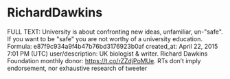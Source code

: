 # RichardDawkins

FULL TEXT: University is about confronting new ideas, unfamiliar, un-"safe".  If you want to be "safe" you are not worthy of a university education.
Formula: e87f9c934a9f4b47b76bd3176923b0af
created_at: April 22, 2015 7:01 PM (UTC)
user/description: UK biologist & writer. Richard Dawkins Foundation monthly donor: https://t.co/rZZdjPoMUe. RTs don’t imply endorsement, nor exhaustive research of tweeter